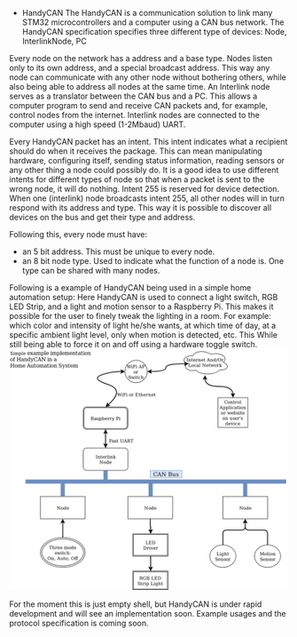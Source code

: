 * HandyCAN
The HandyCAN is a communication solution to link many
STM32 microcontrollers and a computer using a CAN bus network.
The HandyCAN specification specifies three different type of devices:
Node, InterlinkNode, PC

Every node on the network has a address and a base type.
Nodes listen only to its own address, and a special broadcast address.
This way any node can communicate with any other node without bothering others,
while also being able to address all nodes at the same time.
An Interlink node serves as a translator between the CAN bus and a PC.
This allows a computer program to send and receive CAN packets and,
for example, control nodes from the internet.
Interlink nodes are connected to the computer using a high speed (1-2Mbaud) UART.

Every HandyCAN packet has an intent. This intent indicates what a recipient should do when
it receives the package. This can mean manipulating hardware, configuring itself,
sending status information, reading sensors or any other thing a node could possibly do.
It is a good idea to use different intents for different types of node so that when a packet
is sent to the wrong node, it will do nothing.
Intent 255 is reserved for device detection. When one (interlink) node broadcasts intent 255,
all other nodes will in turn respond with its address and type.
This way it is possible to discover all devices on the bus and get their type and address.

Following this, every node must have:
- an 5 bit address. This must be unique to every node.
- an 8 bit node type. Used to indicate what the function of a node is.
  One type can be shared with many nodes.


Following is a example of HandyCAN being used in a simple home automation setup:
Here HandyCAN is used to connect a light switch, RGB LED Strip, and a light and motion sensor to a
Raspberry Pi. This makes it possible for the user to finely tweak the lighting in a room.
For example: which color and intensity of light he/she wants, at which time of day,
at a specific ambient light level, only when motion is detected, etc.
This While still being able to force it on and off using a hardware toggle switch.
![HomeAutomationExample](https://raw.githubusercontent.com/SirVolta/HandyCAN/master/doc/resources/HandyCan_HomeAut_Example.png "HandyCAN Home Automation Example")



For the moment this is just empty shell, but HandyCAN is under rapid development
and will see an implementation soon.
Example usages and the protocol specification is coming soon.

